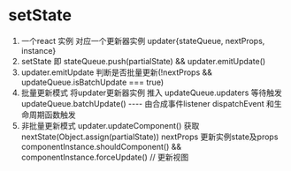 # setState

1. 一个react 实例 对应一个更新器实例 updater{stateQueue, nextProps, instance}
2. setState 即 stateQueue.push(partialState) && updater.emitUpdate()
3. updater.emitUpdate 判断是否批量更新(!nextProps && updateQueue.isBatchUpdate === true)
4. 批量更新模式 将updater更新器实例 推入 updateQueue.updaters 等待触发 updateQueue.batchUpdate() ---- 由合成事件listener dispatchEvent 和生命周期函数触发 
5. 非批量更新模式 updater.updateComponent() 获取 nextState(Object.assign(partialState)) nextProps 更新实例state及props  componentInstance.shouldComponent() && componentInstance.forceUpdate() // 更新视图
